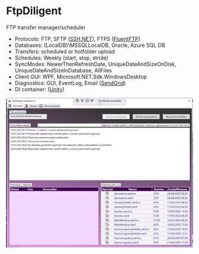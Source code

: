 # FtpDiligent
FTP transfer manager/scheduler

- Protocols: FTP, SFTP ([SSH.NET](https://github.com/sshnet/SSH.NET)), FTPS ([FluentFTP](https://github.com/robinrodricks/FluentFTP))
- Databases: (LocalDB)\MSSQLLocalDB, Oracle, Azure SQL DB
- Transfers: scheduled or hotfolder upload
- Schedules: Weekly (start, stop, stride)
- SyncModes: NewerThenRefreshDate, UniqueDateAndSizeOnDisk, UniqueDateAndSizeInDatabase, AllFiles
- Client GUI: WPF, Microsoft.NET.Sdk.WindowsDesktop
- Diagnostics: GUI, EventLog, Email ([SendGrid](https://sendgrid.com/))
- DI container: ([Unity](https://docs.prismlibrary.com/))


![Main Window](https://github.com/vSzemkel/FtpDiligent/blob/master/Images/screen.gif?raw=true)
